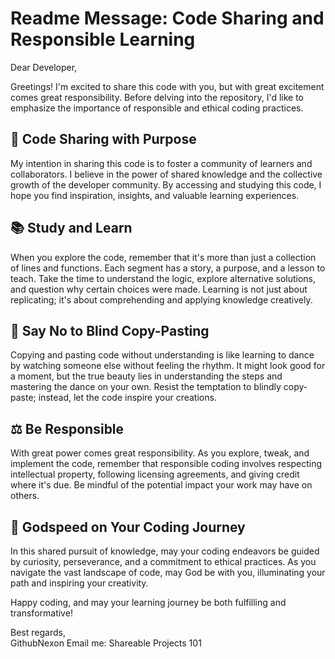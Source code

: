 # Readme Message: Code Sharing and Responsible Learning

Dear Developer,

Greetings! I'm excited to share this code with you, but with great excitement comes great responsibility. Before delving into the repository, I'd like to emphasize the importance of responsible and ethical coding practices.

## 🚀 Code Sharing with Purpose

My intention in sharing this code is to foster a community of learners and collaborators. I believe in the power of shared knowledge and the collective growth of the developer community. By accessing and studying this code, I hope you find inspiration, insights, and valuable learning experiences.

## 📚 Study and Learn

When you explore the code, remember that it's more than just a collection of lines and functions. Each segment has a story, a purpose, and a lesson to teach. Take the time to understand the logic, explore alternative solutions, and question why certain choices were made. Learning is not just about replicating; it's about comprehending and applying knowledge creatively.

## 🛑 Say No to Blind Copy-Pasting

Copying and pasting code without understanding is like learning to dance by watching someone else without feeling the rhythm. It might look good for a moment, but the true beauty lies in understanding the steps and mastering the dance on your own. Resist the temptation to blindly copy-paste; instead, let the code inspire your creations.

## ⚖️ Be Responsible

With great power comes great responsibility. As you explore, tweak, and implement the code, remember that responsible coding involves respecting intellectual property, following licensing agreements, and giving credit where it's due. Be mindful of the potential impact your work may have on others.

## 🙏 Godspeed on Your Coding Journey

In this shared pursuit of knowledge, may your coding endeavors be guided by curiosity, perseverance, and a commitment to ethical practices. As you navigate the vast landscape of code, may God be with you, illuminating your path and inspiring your creativity.

Happy coding, and may your learning journey be both fulfilling and transformative!

Best regards,  
GithubNexon 
Email me:
Shareable Projects 101
